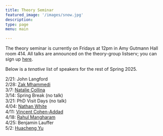 ```yaml
---
title: Theory Seminar
featured_image: '/images/snow.jpg'
description:
type: page
menu: main

---
```


The theory seminar is currently on Fridays at 12pm in Amy Gutmann Hall room 414.
All talks are announced on the theory-group listserv; you can sign up [here](https://lists.seas.upenn.edu/mailman/listinfo/theory-group).

Below is a *tenative* list of speakers for the rest of Spring 2025.


2/21: John Langford   
2/28: [Zak Mhammedi](https://www.zakmhammedi.com/)   
3/7: [Natalie Collina](https://www.seas.upenn.edu/~ncollina/)   
3/14: Spring Break (no talk)   
3/21: PhD Visit Days (no talk)   
4/04: [Nathan White](https://www.seas.upenn.edu/~nathanlw/)   
4/11: [Vincent Cohen-Addad](https://www.di.ens.fr/~vcohen/)   
4/18: [Rahul Mangharam](https://www.seas.upenn.edu/~rahulm/)   
4/25: Benjamin Lauffer   
5/2: [Huacheng Yu](https://www.cs.princeton.edu/~hy2/)   

<!-- Talks will resume again in January. -->
